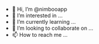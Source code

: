 - 👋 Hi, I’m @nimbooapp
- 👀 I’m interested in ...
- 🌱 I’m currently learning ...
- 💞️ I’m looking to collaborate on ...
- 📫 How to reach me ...

<!---
nimbooapp/nimbooapp is a ✨ special ✨ repository because its `README.md` (this file) appears on your GitHub profile.
You can click the Preview link to take a look at your changes.
--->

